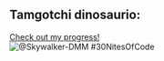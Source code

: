  ## Tamgotchi dinosaurio:
  [Check out my progress!](https://www.codedex.io/@Skywalker-DMM/30-nites-of-code)  
  ![@Skywalker-DMM #30NitesOfCode](https://www.codedex.io/api/petStatus?user=Skywalker-DMM)
